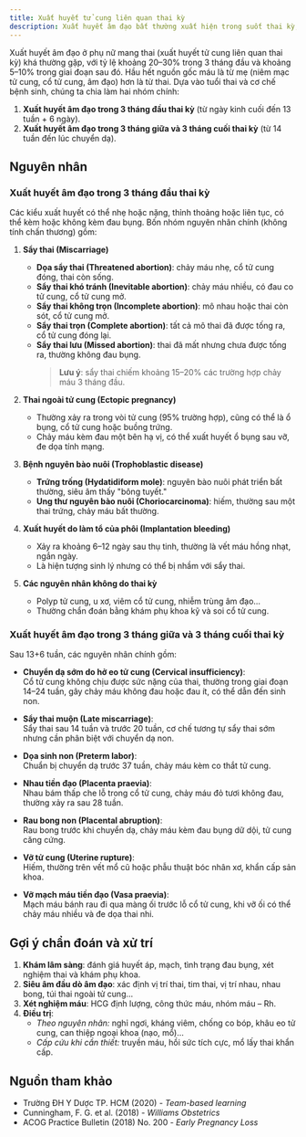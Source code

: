 ```yaml
---
title: Xuất huyết tử cung liên quan thai kỳ
description: Xuất huyết âm đạo bất thường xuất hiện trong suốt thai kỳ, có thể là dấu hiệu sinh lý (như chảy máu khi làm tổ) hoặc cảnh báo các tình trạng sản khoa từ lành tính đến nguy hiểm (sẩy thai, thai ngoài tử cung, nhau tiền đạo, bong non…). Việc phân loại theo tuổi thai và triệu chứng kèm theo rất quan trọng để chẩn đoán và xử trí kịp thời.
---
```


Xuất huyết âm đạo ở phụ nữ mang thai (xuất huyết tử cung liên quan thai kỳ) khá thường gặp, với tỷ lệ khoảng 20–30% trong 3 tháng đầu và khoảng 5–10% trong giai đoạn sau đó. Hầu hết nguồn gốc máu là từ mẹ (niêm mạc tử cung, cổ tử cung, âm đạo) hơn là từ thai. Dựa vào tuổi thai và cơ chế bệnh sinh, chúng ta chia làm hai nhóm chính:

1. **Xuất huyết âm đạo trong 3 tháng đầu thai kỳ** (từ ngày kinh cuối đến 13 tuần + 6 ngày).
2. **Xuất huyết âm đạo trong 3 tháng giữa và 3 tháng cuối thai kỳ** (từ 14 tuần đến lúc chuyển dạ).

## Nguyên nhân

### Xuất huyết âm đạo trong 3 tháng đầu thai kỳ

Các kiểu xuất huyết có thể nhẹ hoặc nặng, thỉnh thoảng hoặc liên tục, có thể kèm hoặc không kèm đau bụng. Bốn nhóm nguyên nhân chính (không tính chấn thương) gồm:

1. **Sẩy thai (Miscarriage)**

   - **Dọa sẩy thai (Threatened abortion)**: chảy máu nhẹ, cổ tử cung đóng, thai còn sống.
   - **Sẩy thai khó tránh (Inevitable abortion)**: chảy máu nhiều, có đau co tử cung, cổ tử cung mở.
   - **Sẩy thai không trọn (Incomplete abortion)**: mô nhau hoặc thai còn sót, cổ tử cung mở.
   - **Sẩy thai trọn (Complete abortion)**: tất cả mô thai đã được tống ra, cổ tử cung đóng lại.
   - **Sẩy thai lưu (Missed abortion)**: thai đã mất nhưng chưa được tống ra, thường không đau bụng.
     > **Lưu ý**: sẩy thai chiếm khoảng 15–20% các trường hợp chảy máu 3 tháng đầu.

2. **Thai ngoài tử cung (Ectopic pregnancy)**

   - Thường xảy ra trong vòi tử cung (95% trường hợp), cũng có thể là ổ bụng, cổ tử cung hoặc buồng trứng.
   - Chảy máu kèm đau một bên hạ vị, có thể xuất huyết ổ bụng sau vỡ, đe dọa tính mạng.

3. **Bệnh nguyên bào nuôi (Trophoblastic disease)**

   - **Trứng trống (Hydatidiform mole)**: nguyên bào nuôi phát triển bất thường, siêu âm thấy "bông tuyết."
   - **Ung thư nguyên bào nuôi (Choriocarcinoma)**: hiếm, thường sau một thai trứng, chảy máu bất thường.

4. **Xuất huyết do làm tổ của phôi (Implantation bleeding)**

   - Xảy ra khoảng 6–12 ngày sau thụ tinh, thường là vết máu hồng nhạt, ngắn ngày.
   - Là hiện tượng sinh lý nhưng có thể bị nhầm với sẩy thai.

5. **Các nguyên nhân không do thai kỳ**
   - Polyp tử cung, u xơ, viêm cổ tử cung, nhiễm trùng âm đạo…
   - Thường chẩn đoán bằng khám phụ khoa kỹ và soi cổ tử cung.

### Xuất huyết âm đạo trong 3 tháng giữa và 3 tháng cuối thai kỳ

Sau 13+6 tuần, các nguyên nhân chính gồm:

- **Chuyển dạ sớm do hở eo tử cung (Cervical insufficiency)**:  
  Cổ tử cung không chịu được sức nặng của thai, thường trong giai đoạn 14–24 tuần, gây chảy máu không đau hoặc đau ít, có thể dẫn đến sinh non.

- **Sẩy thai muộn (Late miscarriage)**:  
  Sẩy thai sau 14 tuần và trước 20 tuần, cơ chế tương tự sẩy thai sớm nhưng cần phân biệt với chuyển dạ non.

- **Dọa sinh non (Preterm labor)**:  
  Chuẩn bị chuyển dạ trước 37 tuần, chảy máu kèm co thắt tử cung.

- **Nhau tiền đạo (Placenta praevia)**:  
  Nhau bám thấp che lỗ trong cổ tử cung, chảy máu đỏ tươi không đau, thường xảy ra sau 28 tuần.

- **Rau bong non (Placental abruption)**:  
  Rau bong trước khi chuyển dạ, chảy máu kèm đau bụng dữ dội, tử cung căng cứng.

- **Vỡ tử cung (Uterine rupture)**:  
  Hiếm, thường trên vết mổ cũ hoặc phẫu thuật bóc nhân xơ, khẩn cấp sản khoa.

- **Vỡ mạch máu tiền đạo (Vasa praevia)**:  
  Mạch máu bánh rau đi qua màng ối trước lỗ cổ tử cung, khi vỡ ối có thể chảy máu nhiều và đe dọa thai nhi.

## Gợi ý chẩn đoán và xử trí

1. **Khám lâm sàng**: đánh giá huyết áp, mạch, tình trạng đau bụng, xét nghiệm thai và khám phụ khoa.
2. **Siêu âm đầu dò âm đạo**: xác định vị trí thai, tim thai, vị trí nhau, nhau bong, túi thai ngoài tử cung…
3. **Xét nghiệm máu**: HCG định lượng, công thức máu, nhóm máu – Rh.
4. **Điều trị**:
   - _Theo nguyên nhân:_ nghỉ ngơi, kháng viêm, chống co bóp, khâu eo tử cung, can thiệp ngoại khoa (nạo, mổ)…
   - _Cấp cứu khi cần thiết:_ truyền máu, hồi sức tích cực, mổ lấy thai khẩn cấp.

## Nguồn tham khảo

- Trường ĐH Y Dược TP. HCM (2020) - _Team-based learning_
- Cunningham, F. G. et al. (2018) - _Williams Obstetrics_
- ACOG Practice Bulletin (2018) No. 200 - _Early Pregnancy Loss_
